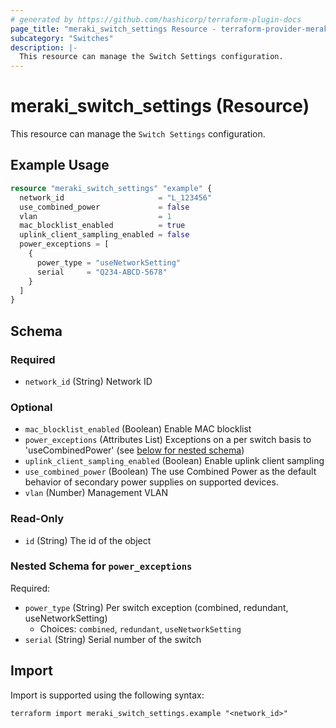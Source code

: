 ```yaml
---
# generated by https://github.com/hashicorp/terraform-plugin-docs
page_title: "meraki_switch_settings Resource - terraform-provider-meraki"
subcategory: "Switches"
description: |-
  This resource can manage the Switch Settings configuration.
---
```


# meraki_switch_settings (Resource)

This resource can manage the `Switch Settings` configuration.

## Example Usage

```terraform
resource "meraki_switch_settings" "example" {
  network_id                     = "L_123456"
  use_combined_power             = false
  vlan                           = 1
  mac_blocklist_enabled          = true
  uplink_client_sampling_enabled = false
  power_exceptions = [
    {
      power_type = "useNetworkSetting"
      serial     = "Q234-ABCD-5678"
    }
  ]
}
```

<!-- schema generated by tfplugindocs -->
## Schema

### Required

- `network_id` (String) Network ID

### Optional

- `mac_blocklist_enabled` (Boolean) Enable MAC blocklist
- `power_exceptions` (Attributes List) Exceptions on a per switch basis to 'useCombinedPower' (see [below for nested schema](#nestedatt--power_exceptions))
- `uplink_client_sampling_enabled` (Boolean) Enable uplink client sampling
- `use_combined_power` (Boolean) The use Combined Power as the default behavior of secondary power supplies on supported devices.
- `vlan` (Number) Management VLAN

### Read-Only

- `id` (String) The id of the object

<a id="nestedatt--power_exceptions"></a>
### Nested Schema for `power_exceptions`

Required:

- `power_type` (String) Per switch exception (combined, redundant, useNetworkSetting)
  - Choices: `combined`, `redundant`, `useNetworkSetting`
- `serial` (String) Serial number of the switch

## Import

Import is supported using the following syntax:

```shell
terraform import meraki_switch_settings.example "<network_id>"
```
